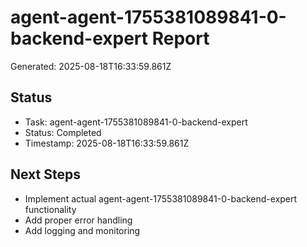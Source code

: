 # agent-agent-1755381089841-0-backend-expert Report

Generated: 2025-08-18T16:33:59.861Z

## Status
- Task: agent-agent-1755381089841-0-backend-expert
- Status: Completed
- Timestamp: 2025-08-18T16:33:59.861Z

## Next Steps
- Implement actual agent-agent-1755381089841-0-backend-expert functionality
- Add proper error handling
- Add logging and monitoring
